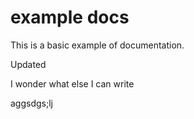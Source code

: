 # example docs

This is a basic example of documentation.

Updated

I wonder what else I can write

aggsdgs;lj
